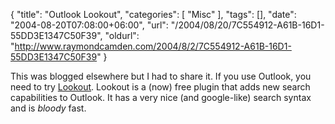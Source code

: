{
	"title": "Outlook Lookout",
	"categories": [
		"Misc"
	],
	"tags": [],
	"date": "2004-08-20T07:08:00+06:00",
	"url": "/2004/08/20/7C554912-A61B-16D1-55DD3E1347C50F39",
	"oldurl": "http://www.raymondcamden.com/2004/8/2/7C554912-A61B-16D1-55DD3E1347C50F39"
}

This was blogged elsewhere but I had to share it. If you use Outlook, you need to try <a href="http://www.lookoutsoft.com/Lookout/download.html">Lookout</a>. Lookout is a (now) free plugin that adds new search capabilities to Outlook. It has a very nice (and google-like) search syntax and is <i>bloody</i> fast.